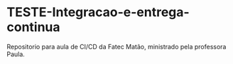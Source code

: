 # TESTE-Integracao-e-entrega-continua
Repositorio para aula de CI/CD da Fatec Matão, ministrado pela professora Paula. 
